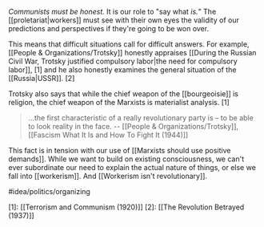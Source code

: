 *Communists must be honest.* It is our role to "say what *is.*" The [[proletariat|workers]] must see with their own eyes the validity of our predictions and perspectives if they're going to be won over. 

This means that difficult situations call for difficult answers. For example, [[People & Organizations/Trotsky]] honestly appraises [[During the Russian Civil War, Trotsky justified compulsory labor|the need for compulsory labor]], [1] and he also honestly examines the general situation of the [[Russia|USSR]]. [2]

Trotsky also says that while the chief weapon of the [[bourgeoisie]] is religion, the chief weapon of the Marxists is materialist analysis. [1]

> ...the first characteristic of a really revolutionary party is – to be able to look reality in the face.
> -- [[People & Organizations/Trotsky]], [[Fascism What It Is and How To Fight It (1944)]]

This fact is in tension with our use of [[Marxists should use positive demands]]. While we want to build on existing consciousness, we can't ever subordinate our need to explain the actual nature of things, or else we fall into [[workerism]]. And [[Workerism isn't revolutionary]]. 

#idea/politics/organizing 

[1]: [[Terrorism and Communism (1920)]]
[2]: [[The Revolution Betrayed (1937)]]